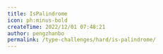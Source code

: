 ```yaml
---
title: IsPalindrome
icon: ph:minus-bold
createTime: 2022/12/01 07:48:21
author: pengzhanbo
permalink: /type-challenges/hard/is-palindrome/
---
```

